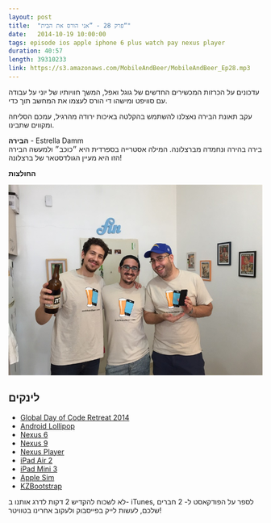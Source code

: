 ```yaml
---
layout: post
title:  "פרק 28 - ”אני הורס את הבית“"
date:   2014-10-19 10:00:00
tags: episode ios apple iphone 6 plus watch pay nexus player
duration: 40:57
length: 39310233
link: https://s3.amazonaws.com/MobileAndBeer/MobileAndBeer_Ep28.mp3
---
```


עדכונים על הכרזות המכשירים החדשים של גוגל ואפל, המשך חוויותיו של יוני על עבודה עם סוויפט ומישהו די הורס לעצמו את המחשב תוך כדי.

עקב תאונת הבירה נאצלנו להשתמש בהקלטה באיכות ירודה מהרגיל, עמכם הסליחה ומקווים שתבינו.

**הבירה** - Estrella Damm  
בירה בהירה ונחמדה מברצלונה. המילה אסטרייה בספרדית היא ״כוכב״ ולמעשה הבירה הזו היא מעיין הגולדסטאר של ברצלונה!

**החולצות**  

<img src="/images/shirts.jpg" alt="Us in shirts" width="600" />

## לינקים

 * [Global Day of Code Retreat 2014](http://www.coderetreat.co.il/2014)
 * [Android Lollipop](http://www.android.com/versions/lollipop-5-0/)
 * [Nexus 6](http://www.google.com/nexus/6/)
 * [Nexus 9](http://www.google.com/nexus/9/)
 * [Nexus Player](http://www.google.com/nexus/player/)
 * [iPad Air 2](http://www.apple.com/ipad-air-2/)
 * [iPad Mini 3](http://www.apple.com/ipad-mini-3/)
 * [Apple Sim](http://online.wsj.com/articles/apples-real-ipad-surprise-a-sim-card-that-lets-users-swap-data-plans-1413570034)
 * [KZBootstrap](https://github.com/krzysztofzablocki/KZBootstrap)

לא לשכוח להקדיש 2 דקות לדרג אותנו ב- iTunes, לספר על הפודקאסט ל- 2 חברים שלכם, לעשות לייק בפייסבוק ולעקוב אחרינו בטוויטר!
